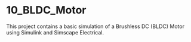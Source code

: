 # 10_BLDC_Motor
This project contains a basic simulation of a Brushless DC (BLDC) Motor using Simulink and Simscape Electrical.

